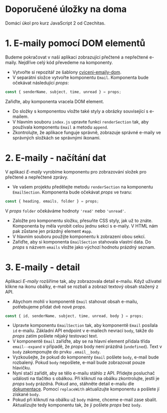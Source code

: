 # Doporučené úložky na doma

Domácí úkol pro kurz JavaScript 2 od Czechitas.

# 1. E-maily pomocí DOM elementů

Budeme pokračovat v naší aplikaci zobrazující přečtené a nepřečtené e-maily. Nejdříve celý kód převedeme na komponenty.

- Vytvořte si repozitář ze šablony [cviceni-emaily-dom](https://github.com/Czechitas-podklady-WEB/cviceni-emaily-dom).
- V separátní složce vytvořte komponentu `Email`. Komponenta bude očekávat následující *props*:

```javascript
const { senderName, subject, time, unread } = props;
```

Zařiďte, aby komponenta vracela DOM element.
- Do složky s komponentou vložte také styly a obrázky související s e-mailem.
- V hlavním souboru `index.js` upravte funkci `renderSection` tak, aby používala komponentu `Email` a metodu `append`.
- Zkontrolujte, že aplikace funguje správně, zobrazuje správné e-maily ve správných složkách se správnými ikonami.

# 2. E-maily - načítání dat

V aplikaci *E-maily* vyrobíme komponentu pro zobrazování složek pro přečtené a nepřečtené zprávy.

- Ve vašem projektu předělejte metodu `renderSection` na komponentu `EmailSection`. Komponenta bude očekávat *props* ve tvaru:

```javascript
const { heading, emails, folder } = props;
```

V *props* `folder` očekáváme hodnoty `'read'` nebo `'unread'`.
- Založte pro komponentu složku, přesuňte CSS styly, jak už to znáte. Komponenta by měla vyrobit celou jednu sekci s e-maily. V HTML nám pak zůstane jen prázdný element `#app`.
- V hlavním souboru použijte komponentu k zobrazení obou sekcí.
- Zařiďte, aby si komponenta `EmailSection` stahovala vlastní data. Do *props* s názvem `emails` vložte jako výchozí hodnotu prázdný seznam.

# 3. E-maily - detail

Aplikaci *E-maily* rozšíříme tak, aby zobrazovala detail e-mailu. Když uživatel klikne na ikonu obálky, e-mail se rozbalí a zobrazí textový obsah stažený z API.

- Abychom mohli v komponentě `Email` stahovat obsah e-mailu, potřebujeme přidat dvě nové *props*.

```javascript
const { id, senderName, subject, time, unread, body } = props;
```

- Upravte komponentu `EmailSection` tak, aby komponentě `Email` posílala `id` e-mailu. Základní API endpoint v e-mailech nevrací `body`, takže do *props* zatím pošlete nějaký testovací text.
- V komponentě `Email` zaříďte, aby se na hlavní element přidala třída `email--expand` v případě, že *props* body není prázdná (`undefined`). Text v `body` zakomponujte do prvku `.email__body`.
- Vyzkoušejte, že pokud do komponenty `Email` pošlete `body`, e-mail bude rozbalený. Pokud `body` nepošlete, e-mail bude zobrazovat pouze hlavičku.
- Nyní stačí zařídit, aby se tělo e-mailu stáhlo z API. Přidejte posluchač události na tlačítko s obálkou. Při kliknutí na obálku zkontrolujte, jestli je *props* `body` prázdná. Pokud ano, stáhněte detail e-mailu dle [dokumentace](https://apps.kodim.cz/daweb/trening-api/docs/e-mailove-api#detail-e-mailu-get). Pomocí `replaceWith` aktualizujte komponentu a pošlete jí získané `body`.
- Pokud při kliknutí na obálku už `body` máme, chceme e-mail zase sbalit. Aktualizujte tedy komponentu tak, že jí pošlete *props* bez `body`.
